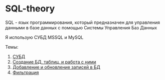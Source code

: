 # SQL-theory
SQL - язык программирования, который предназначен для управления данными в базе данных с помощью Системы Управления Баз Данных

Я использую СУБД MSSQL и MySQL

Темы:
1. [СУБД](https://github.com/Barsuchek/SQL-theory/blob/main/Info/СУБД.md)
2. [Создание БД, таблиц, и работа с ними](https://github.com/Barsuchek/SQL-theory/blob/main/Info/СозданиеБД.md)
3. [Добавление и обновление записей в БД](https://github.com/Barsuchek/SQL-theory/blob/main/Info/ДобавОбновЗапБД.md)
4. [Фильтрация](https://github.com/Barsuchek/SQL-theory/blob/main/Info/Фильтрация.md)